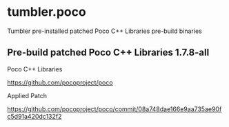 # tumbler.poco
Tumbler pre-installed patched Poco C++ Libraries pre-build binaries 

## Pre-build patched Poco C++ Libraries 1.7.8-all

Poco C++ Libraries

https://github.com/pocoproject/poco

Applied Patch

https://github.com/pocoproject/poco/commit/08a748dae166e9aa735ae90fc5d91a420dc132f2
